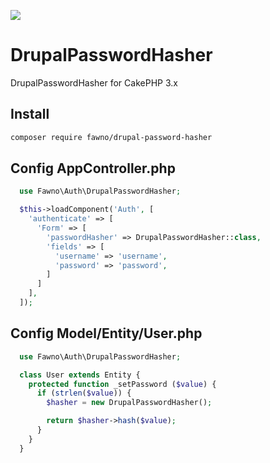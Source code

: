 [![](https://img.shields.io/github/license/fawno/DrupalPasswordHasher.svg?style=plastic)](https://github.com/fawno/DrupalPasswordHasher/blob/master/LICENSE)

# DrupalPasswordHasher
DrupalPasswordHasher for CakePHP 3.x

## Install
```bash
composer require fawno/drupal-password-hasher
```


## Config AppController.php
```php
  use Fawno\Auth\DrupalPasswordHasher;

  $this->loadComponent('Auth', [
    'authenticate' => [
      'Form' => [
        'passwordHasher' => DrupalPasswordHasher::class,
        'fields' => [
          'username' => 'username',
          'password' => 'password',
        ]
      ]
    ],
  ]);
```
## Config Model/Entity/User.php
```php
  use Fawno\Auth\DrupalPasswordHasher;

  class User extends Entity {
    protected function _setPassword ($value) {
      if (strlen($value)) {
        $hasher = new DrupalPasswordHasher();

        return $hasher->hash($value);
      }
    }
  }
```
